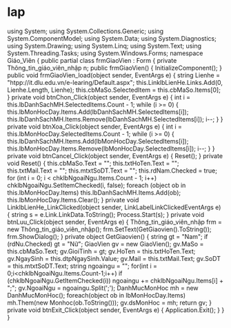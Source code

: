 # lap
using System; using System.Collections.Generic; using System.ComponentModel; using System.Data; using System.Diagnostics; using System.Drawing; using System.Linq; using System.Text; using System.Threading.Tasks; using System.Windows.Forms;  namespace Giáo_Viên {     public partial class frmGiaoVien : Form     {         private Thông_tin_giáo_viên_nhập n;          public frmGiaoVien()         {             InitializeComponent();         }         public void frmGiaoVien_load(object sender, EventArgs e)         {             string Lienhe = "htpp://it.dlu.edu.vn/e-learing/Default.aspx";             this.LinklbLienHe.Links.Add(0, Lienhe.Length, Lienhe);             this.cbMaSo.SelectedItem = this.cbMaSo.Items[0];         }          private void btnChon_Click(object sender, EventArgs e)         {             int i = this.lbDanhSachMH.SelectedItems.Count - 1;             while (i >= 0)             {                 this.lbMonHocDay.Items.Add(lbDanhSachMH.SelectedItems[i]);                 this.lbDanhSachMH.Items.Remove(lbDanhSachMH.SelectedItems[i]);                 i--;             }         }          private void btnXoa_Click(object sender, EventArgs e)         {             int i = this.lbMonHocDay.SelectedItems.Count - 1;             while (i >= 0)             {                 this.lbDanhSachMH.Items.Add(lbMonHocDay.SelectedItems[i]);                 this.lbMonHocDay.Items.Remove(lbMonHocDay.SelectedItems[i]);                 i--;             }         }          private void btnCancel_Click(object sender, EventArgs e)         {             Reset();         }          private void Reset()         {             this.cbMaSo.Text = "";             this.txtHoTen.Text = "";             this.txtMail.Text = "";             this.mtxtSoDT.Text = "";             this.rdNam.Checked = true;              for (int i = 0; i &lt; chklbNgoaiNgu.Items.Count - 1; i++)                 chklbNgoaiNgu.SetItemChecked(i, false);              foreach (object ob in this.lbMonHocDay.Items)                 this.lbDanhSachMH.Items.Add(ob);                 this.lbMonHocDay.Items.Clear();         }          private void LinklbLienHe_LinkClicked(object sender, LinkLabelLinkClickedEventArgs e)         {             string s = e.Link.LinkData.ToString();             Process.Start(s);         }          private void btnLuu_Click(object sender, EventArgs e)         {             Thông_tin_giáo_viên_nhập frm = new Thông_tin_giáo_viên_nhập();             frm.SetText(GetGiaovien().ToString());             frm.ShowDialog();         }          private object GetGiaovien()         {             string gt = "Nam";             if (rdNu.Checked)                 gt = "Nữ";             GiaoVien gv = new GiaoVien();             gv.MaSo = this.cbMaSo.Text;             gv.GioiTinh = gt;             gv.HoTen = this.txtHoTen.Text;             gv.NgaySinh = this.dtpNgaySinh.Value;             gv.Mail = this.txtMail.Text;             gv.SoDT = this.mtxtSoDT.Text;              string ngoaingu = "";             for(int i = 0;i&lt;chklbNgoaiNgu.Items.Count-1;i++)                 if (chklbNgoaiNgu.GetItemChecked(i))                     ngoaingu += chklbNgoaiNgu.Items[i] + ";";             gv.NgoaiNgu = ngoaingu.Split(';');              DanhMucMonHoc mh = new DanhMucMonHoc();             foreach(object ob in lbMonHocDay.Items)                 mh.Them(new Monhoc(ob.ToString()));             gv.dsMonHoc = mh;              return gv;          }          private void btnExit_Click(object sender, EventArgs e)         {             Application.Exit();         }     } }
